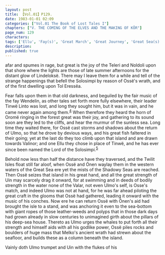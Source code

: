 ```yaml
---
layout: post
title: 【Vol.01】P129.
date: 1983-01-01 02:09
categories: ["Vol.01 The Book of Lost Tales I"]
chapters: ["V. THE COMING OF THE ELVES AND THE MAKING OF KÔR"]
page_num: 129
characters: 
tags: ['Ellu', 'Fay(s)', 'Great March', 'Great Journey', 'Great Sea(s)', 'Lindeloksë', 'Melko', 'Noldoli', 'Ónen', 'Oromë', 'Ossë', 'Shadowy Seas', 'Solosimpi', 'Tol Eressëa', 'Tinwë', 'Uin', 'Ulmo', 'Twilit Isles', 'Wendelin']
description: 
published: true
---
```


<p style="text-indent: 0;">
afar and spumes in rage, but great is the joy of the Teleri and Noldoli upon that shore where the lights are those of late summer afternoons for the distant glow of Lindeloksë. There may I leave them for a while and tell of the strange happenings that befell the Solosimpi by reason of Ossë's wrath, and of the first dwelling upon Tol Eressëa.
</p>

Fear falls upon them in that old darkness, and beguiled by the fair music of the fay Wendelin, as other tales set forth more fully elsewhere, their leader Tinwë Linto was lost, and long they sought him, but it was in vain, and he came never again among them.<SUP>[4]({{site.baseurl}}/vol01-p140)</SUP> When therefore they heard the horn of Oromë ringing in the forest great was their joy, and gathering to its sound soon are they led to the cliffs, and hear the murmur of the sunless sea. Long time they waited there, for Ossë cast storms and shadows about the return of Ulmo, so that he drove by devious ways, and his great fish faltered in their going; yet at the last do they too climb upon that island and are drawn towards Valinor; and one Ellu they chose in place of Tinwë, and he has ever since been named the Lord of the Solosimpi.<SUP>[5]({{site.baseurl}}/vol01-p140)</SUP>

Behold now less than half the distance have they traversed, and the Twilit Isles float still far aloof, when Ossë and Ónen waylay them in the western waters of the Great Sea ere yet the mists of the Shadowy Seas are reached. Then Ossë seizes that island in his great hand, and all the great strength of Uin may scarcely drag it onward, for at swimming and in deeds of bodily strength in the water none of the Valar, not even Ulmo's self, is Osse's match, and indeed Ulmo was not at hand, for he was far ahead piloting the great craft in the glooms that Ossë had gathered, leading it onward with the music of his conches. Now ere he can return Ossë with Ónen's aid had brought the isle to a stand, and was anchoring it even to the sea-bottom with giant ropes of those leather-weeds and polyps that in those dark days had grown already in slow centuries to unimagined girth about the pillars of his deep-sea house. Thereto as Ulmo urges the whales to put forth all their strength and himself aids with all his godlike power, Ossë piles rocks and boulders of huge mass that Melko's ancient wrath had strewn about the seafloor, and builds these as a column beneath the island.

Vainly doth Ulmo trumpet and Uin with the flukes of his

